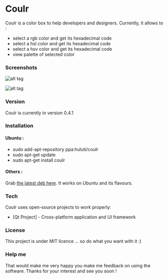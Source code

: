 # Coulr

Coulr is a color box to help developers and designers. Currently, it allows to :

  - select a rgb color and get its hexadecimal code
  - select a hsl color and get its hexadecimal code
  - select a hsv color and get its hexadecimal code
  - view palette of selected color

### Screenshots

![alt tag](http://pix.toile-libre.org/upload/original/1422816208.png)

![alt tag](http://pix.toile-libre.org/upload/original/1422816244.png)

### Version

Coulr is currently in version 0.4.1

### Installation

#### Ubuntu :

  - sudo add-apt-repository ppa:huluti/coulr
  - sudo apt-get update
  - sudo apt-get install coulr

#### Others :

Grab [the latest deb here](https://github.com/Huluti/Coulr/releases).
It works on Ubuntu and its flavours.

### Tech

Coulr uses open-source projects to work properly:

* [Qt Project] - Cross-platform application and UI framework

### License

This project is under MIT licence ... so do what you want with it :)

### Help me

That would make me very happy you make me feedback on using the software.
Thanks for your interest and see you soon !
